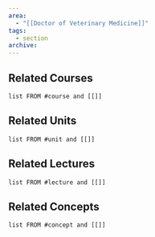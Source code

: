 ```yaml
---
area:
  - "[[Doctor of Veterinary Medicine]]"
tags:
  - section
archive:
---
```

## Related Courses
```dataview
list FROM #course and [[]]
```

## Related Units
```dataview
list FROM #unit and [[]]
```

## Related Lectures
```dataview
list FROM #lecture and [[]]
```

## Related Concepts
```dataview
list FROM #concept and [[]]
```